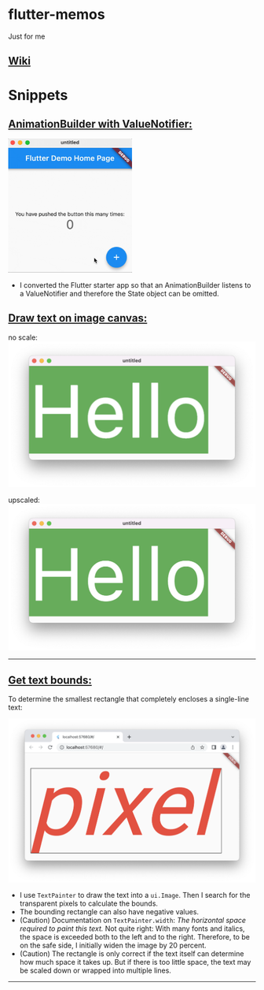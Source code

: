 # flutter-memos
Just for me

## [Wiki](../../wiki)

# Snippets

## [AnimationBuilder with ValueNotifier:](animation_builder_with_value_notifier.dart)

<a><img src="images/starter-with-value-notifier.gif" width=50%></a>

* I converted the Flutter starter app so that an AnimationBuilder listens to a ValueNotifier and therefore the State object can be omitted.

## [Draw text on image canvas:](draw_text_on_image_canvas.dart)

no scale:
<a><img src="images/draw-text-noscale.png"></a>

upscaled:
<a><img src="images/draw-text-upscale.png"></a>

* * *

## [Get text bounds:](get_text_bounds.dart)

To determine the smallest rectangle that completely encloses a single-line text:

<a><img src="images/get-text-bounds.png"></a>

* I use `TextPainter` to draw the text into a `ui.Image`. Then I search for the transparent pixels to calculate the bounds.
* The bounding rectangle can also have negative values.
* (Caution) Documentation on `TextPainter.width`: *The horizontal space required to paint this text.* Not quite right: With many fonts and italics, the space is exceeded both to the left and to the right. Therefore, to be on the safe side, I initially widen the image by 20 percent.
* (Caution) The rectangle is only correct if the text itself can determine how much space it takes up. But if there is too little space, the text may be scaled down or wrapped into multiple lines.

* * *
